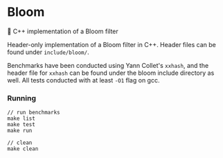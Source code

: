 # Bloom
🌸 C++ implementation of a Bloom filter

Header-only implementation of a Bloom filter in C++. Header files can be found under `include/bloom/`.

Benchmarks have been conducted using Yann Collet's `xxhash`, and the header file for `xxhash` can be found under the bloom include directory as well. All tests conducted with at least `-O1` flag on gcc.

### Running
```
// run benchmarks
make list
make test
make run

// clean
make clean
```

